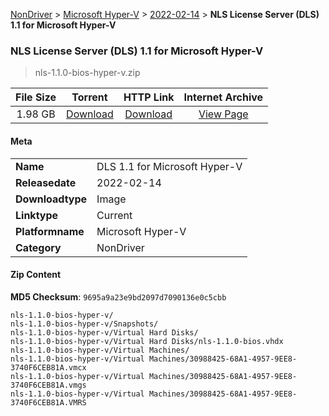 
[NonDriver](/README.md)  >  [Microsoft Hyper-V](/index/NonDriver/Microsoft_Hyper-V.md)  >  [2022-02-14](/index/NonDriver/Microsoft_Hyper-V/2022-02-14.md)  >  **NLS License Server (DLS) 1.1 for Microsoft Hyper-V**


###    NLS License Server (DLS) 1.1 for Microsoft Hyper-V

> nls-1.1.0-bios-hyper-v.zip   


| **File Size** | **Torrent**  | **HTTP Link** | **Internet Archive** |
|:-------------:|:------------:|:-------------:|:--------------------:|
| 1.98 GB |  [Download](https://archive.org/download/nvgpu_nls-1.1.0-bios-hyper-v.zip/nvgpu_nls-1.1.0-bios-hyper-v.zip_archive.torrent)       | [Download](https://archive.org/compress/nvgpu_nls-1.1.0-bios-hyper-v.zip) | [View Page](https://archive.org/details/nvgpu_nls-1.1.0-bios-hyper-v.zip)       |

#### Meta

<table>
<tr><td><strong>Name</strong></td><td>DLS 1.1 for Microsoft Hyper-V</td></tr>
<tr><td><strong>Releasedate</strong></td><td>2022-02-14</td></tr>
<tr><td><strong>Downloadtype</strong></td><td>Image</td></tr>
<tr><td><strong>Linktype</strong></td><td>Current</td></tr>
<tr><td><strong>Platformname</strong></td><td>Microsoft Hyper-V</td></tr>
<tr><td><strong>Category</strong></td><td>NonDriver</td></tr>
</table>

#### Zip Content

**MD5 Checksum**: `9695a9a23e9bd2097d7090136e0c5cbb`

```text
nls-1.1.0-bios-hyper-v/
nls-1.1.0-bios-hyper-v/Snapshots/
nls-1.1.0-bios-hyper-v/Virtual Hard Disks/
nls-1.1.0-bios-hyper-v/Virtual Hard Disks/nls-1.1.0-bios.vhdx
nls-1.1.0-bios-hyper-v/Virtual Machines/
nls-1.1.0-bios-hyper-v/Virtual Machines/30988425-68A1-4957-9EE8-3740F6CEB81A.vmcx
nls-1.1.0-bios-hyper-v/Virtual Machines/30988425-68A1-4957-9EE8-3740F6CEB81A.vmgs
nls-1.1.0-bios-hyper-v/Virtual Machines/30988425-68A1-4957-9EE8-3740F6CEB81A.VMRS
```